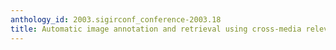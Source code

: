 ```yaml
---
anthology_id: 2003.sigirconf_conference-2003.18
title: Automatic image annotation and retrieval using cross-media relevance models
---
```

